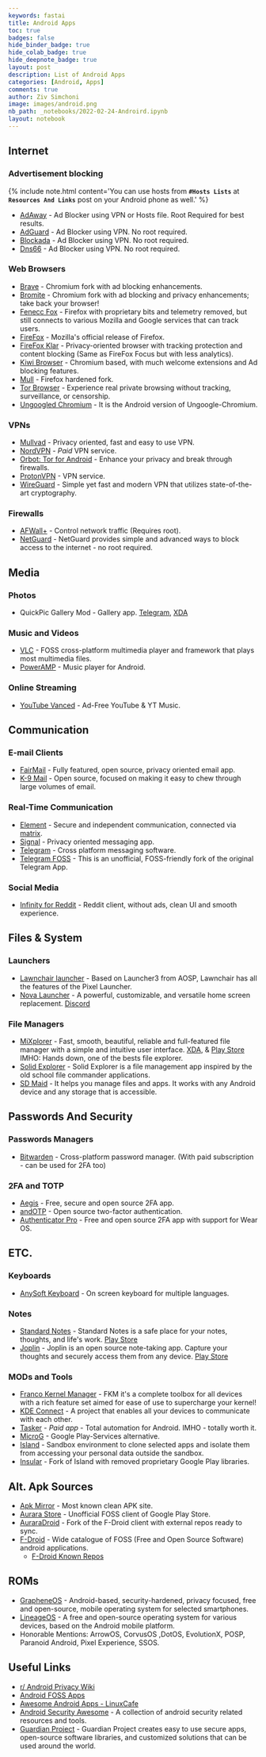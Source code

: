 ```yaml
---
keywords: fastai
title: Android Apps
toc: true
badges: false
hide_binder_badge: true
hide_colab_badge: true
hide_deepnote_badge: true
layout: post
description: List of Android Apps
categories: [Android, Apps]
comments: true
author: Ziv Simchoni
image: images/android.png
nb_path: _notebooks/2022-02-24-Androird.ipynb
layout: notebook
---
```


<!--
#################################################
### THIS FILE WAS AUTOGENERATED! DO NOT EDIT! ###
#################################################
# file to edit: _notebooks/2022-02-24-Androird.ipynb
-->

<div class="container" id="notebook-container">
        
<div class="cell border-box-sizing text_cell rendered"><div class="inner_cell">
<div class="text_cell_render border-box-sizing rendered_html">
<h2 id="Internet">Internet<a class="anchor-link" href="#Internet"> </a></h2><h3 id="Advertisement-blocking">Advertisement blocking<a class="anchor-link" href="#Advertisement-blocking"> </a></h3><p>{% include note.html content='You can use hosts from <strong><code>#Hosts Lists</code></strong> at <strong><code>Resources And Links</code></strong> post on your Android phone as well.' %}</p>
<ul>
<li><a href="https://adaway.org">AdAway</a> - Ad Blocker using VPN or Hosts file. Root Required for best results.</li>
<li><a href="https://adguard.com/en/welcome.html">AdGuard</a> - Ad Blocker using VPN. No root required.</li>
<li><a href="https://blokada.org">Blockada</a> - Ad Blocker using VPN. No root required.</li>
<li><a href="https://jak-linux.org/projects/dns66/">Dns66</a> - Ad Blocker using VPN. No root required.</li>
</ul>
<h3 id="Web-Browsers">Web Browsers<a class="anchor-link" href="#Web-Browsers"> </a></h3><ul>
<li><a href="https://brave.com/">Brave</a> - Chromium fork with ad blocking enhancements.</li>
<li><a href="https://www.bromite.org">Bromite</a> - Chromium fork with ad blocking and privacy enhancements; take back your browser!</li>
<li><a href="https://f-droid.org/en/packages/org.mozilla.fennec_fdroid">Fenecc Fox</a> - Firefox with proprietary bits and telemetry removed, but still connects to
various Mozilla and Google services that can track users.</li>
<li><a href="https://play.google.com/store/apps/details?id=org.mozilla.firefox">FireFox</a> - Mozilla's official release of Firefox.</li>
<li><a href="https://play.google.com/store/apps/details?id=org.mozilla.klar">FireFox Klar</a> - Privacy-oriented browser with tracking protection and content blocking (Same as FireFox Focus but with less analytics).</li>
<li><a href="https://kiwibrowser.com">Kiwi Browser</a> - Chromium based, with much welcome extensions and Ad blocking features.</li>
<li><a href="https://github.com/Divested-Mobile/mull-fenix">Mull</a> - Firefox hardened fork.</li>
<li><a href="https://guardianproject.info/apps/org.torproject.torbrowser">Tor Browser</a> - Experience real private browsing without tracking, surveillance, or censorship.</li>
<li><a href="https://uc.droidware.info/">Ungoogled Chromium</a> - It is the Android version of Ungoogle-Chromium.</li>
</ul>
<h3 id="VPNs">VPNs<a class="anchor-link" href="#VPNs"> </a></h3><ul>
<li><a href="https://mullvad.net/en/download/android/">Mullvad</a> - Privacy oriented, fast and easy to use VPN.</li>
<li><a href="https://nordvpn.com/download/android/">NordVPN</a> - <em>Paid</em> VPN service.</li>
<li><a href="https://guardianproject.info/apps/org.torproject.android">Orbot: Tor for Android</a> - Enhance your privacy and break through firewalls.</li>
<li><a href="https://protonapps.com">ProtonVPN</a> - VPN service.</li>
<li><a href="https://www.wireguard.com/install/">WireGuard</a> - Simple yet fast and modern VPN that utilizes state-of-the-art cryptography.</li>
</ul>
<h3 id="Firewalls">Firewalls<a class="anchor-link" href="#Firewalls"> </a></h3><ul>
<li><a href="https://github.com/ukanth/afwall/">AFWall+</a> - Control network traffic (Requires root).</li>
<li><a href="https://netguard.me">NetGuard</a> - NetGuard provides simple and advanced ways to block access to the internet - no root required.</li>
</ul>

</div>
</div>
</div>
<div class="cell border-box-sizing text_cell rendered"><div class="inner_cell">
<div class="text_cell_render border-box-sizing rendered_html">
<h2 id="Media">Media<a class="anchor-link" href="#Media"> </a></h2><h3 id="Photos">Photos<a class="anchor-link" href="#Photos"> </a></h3><ul>
<li>QuickPic Gallery Mod - Gallery app. <a href="https://t.me/WSTchat">Telegram</a>, <a href="https://forum.xda-developers.com/t/mod-app-gallery-quickpic-2021.3790425/#post-76519205">XDA</a></li>
</ul>
<h3 id="Music-and-Videos">Music and Videos<a class="anchor-link" href="#Music-and-Videos"> </a></h3><ul>
<li><a href="https://www.videolan.org/vlc/download-android.html">VLC</a> - FOSS cross-platform multimedia player and framework that plays most multimedia files.</li>
<li><a href="https://play.google.com/store/apps/details?id=com.maxmpz.audioplayer">PowerAMP</a> - Music player for Android.</li>
</ul>
<h3 id="Online-Streaming">Online Streaming<a class="anchor-link" href="#Online-Streaming"> </a></h3><ul>
<li><a href="https://vancedapp.com">YouTube Vanced</a> - Ad-Free YouTube &amp; YT Music.</li>
</ul>

</div>
</div>
</div>
<div class="cell border-box-sizing text_cell rendered"><div class="inner_cell">
<div class="text_cell_render border-box-sizing rendered_html">
<h2 id="Communication">Communication<a class="anchor-link" href="#Communication"> </a></h2><h3 id="E-mail-Clients">E-mail Clients<a class="anchor-link" href="#E-mail-Clients"> </a></h3><ul>
<li><a href="https://email.faircode.eu">FairMail</a> - Fully featured, open source, privacy oriented email app.</li>
<li><a href="https://k9mail.app/download">K-9 Mail</a> - Open source, focused on making it easy to chew through large volumes of email.</li>
</ul>
<h3 id="Real-Time-Communication">Real-Time Communication<a class="anchor-link" href="#Real-Time-Communication"> </a></h3><ul>
<li><a href="https://element.io/get-started#download">Element</a> - Secure and independent communication, connected via <a href="https://matrix.org/">matrix</a>.</li>
<li><a href="https://www.signal.org/download">Signal</a> - Privacy oriented messaging app.</li>
<li><a href="https://telegram.org">Telegram</a> - Cross platform messaging software.</li>
<li><a href="https://github.com/Telegram-FOSS-Team/Telegram-FOSS">Telegram FOSS</a> - This is an unofficial, FOSS-friendly fork of the original Telegram App.</li>
</ul>
<h3 id="Social-Media">Social Media<a class="anchor-link" href="#Social-Media"> </a></h3><ul>
<li><a href="https://github.com/Docile-Alligator/Infinity-For-Reddit">Infinity for Reddit</a> - Reddit client, without ads, clean UI and smooth experience.</li>
</ul>

</div>
</div>
</div>
<div class="cell border-box-sizing text_cell rendered"><div class="inner_cell">
<div class="text_cell_render border-box-sizing rendered_html">
<h2 id="Files-&amp;-System">Files &amp; System<a class="anchor-link" href="#Files-&amp;-System"> </a></h2><h3 id="Launchers">Launchers<a class="anchor-link" href="#Launchers"> </a></h3><ul>
<li><a href="https://lawnchair.app">Lawnchair launcher</a> - Based on Launcher3 from AOSP, Lawnchair has all the features of the Pixel Launcher.</li>
<li><a href="https://novalauncher.com">Nova Launcher</a> - A powerful, customizable, and versatile home screen replacement. <a href="https://discord.gg/novalauncher">Discord</a></li>
</ul>
<h3 id="File-Managers">File Managers<a class="anchor-link" href="#File-Managers"> </a></h3><ul>
<li><a href="https://mixplorer.com">MiXplorer</a> - Fast, smooth, beautiful, reliable and full-featured file manager with a simple and intuitive user interface. <a href="https://forum.xda-developers.com/t/app-2-2-mixplorer-v6-x-released-fully-featured-file-manager.1523691/#post-23109280">XDA</a>, &amp; <a href="https://play.google.com/store/apps/details?id=com.mixplorer.silver">Play Store</a> IMHO: Hands down, one of the bests file explorer.</li>
<li><a href="https://play.google.com/store/apps/details?id=pl.solidexplorer2">Solid Explorer</a> - Solid Explorer is a file management app inspired by the old school file commander applications.</li>
<li><a href="https://sdmaid.darken.eu">SD Maid</a> - It helps you manage files and apps. It works with any Android device and any storage that is accessible.</li>
</ul>

</div>
</div>
</div>
<div class="cell border-box-sizing text_cell rendered"><div class="inner_cell">
<div class="text_cell_render border-box-sizing rendered_html">
<h2 id="Passwords-And-Security">Passwords And Security<a class="anchor-link" href="#Passwords-And-Security"> </a></h2><h3 id="Passwords-Managers">Passwords Managers<a class="anchor-link" href="#Passwords-Managers"> </a></h3><ul>
<li><a href="https://bitwarden.com/download/">Bitwarden</a> - Cross-platform password manager. (With paid subscription - can be used for 2FA too)</li>
</ul>
<h3 id="2FA-and-TOTP">2FA and TOTP<a class="anchor-link" href="#2FA-and-TOTP"> </a></h3><ul>
<li><a href="https://getaegis.app/">Aegis</a> - Free, secure and open source 2FA app.</li>
<li><a href="https://github.com/andOTP/andOTP">andOTP</a> - Open source two-factor authentication.</li>
<li><a href="https://github.com/jamie-mh/AuthenticatorPro">Authenticator Pro</a> - Free and open source 2FA app with support for Wear OS.</li>
</ul>

</div>
</div>
</div>
<div class="cell border-box-sizing text_cell rendered"><div class="inner_cell">
<div class="text_cell_render border-box-sizing rendered_html">
<h2 id="ETC.">ETC.<a class="anchor-link" href="#ETC."> </a></h2><h3 id="Keyboards">Keyboards<a class="anchor-link" href="#Keyboards"> </a></h3><ul>
<li><a href="https://anysoftkeyboard.github.io/download">AnySoft Keyboard</a> - On screen keyboard for multiple languages.</li>
</ul>
<h3 id="Notes">Notes<a class="anchor-link" href="#Notes"> </a></h3><ul>
<li><a href="https://standardnotes.org">Standard Notes</a> - Standard Notes is a safe place for your notes, thoughts, and life's work. <a href="https://play.google.com/store/apps/details?id=com.standardnotes">Play Store</a></li>
<li><a href="https://joplinapp.org/">Joplin</a> - Joplin is an open source note-taking app. Capture your thoughts and securely access them from any device. <a href="https://play.google.com/store/apps/details?id=net.cozic.joplin">Play Store</a></li>
</ul>
<h3 id="MODs-and-Tools">MODs and Tools<a class="anchor-link" href="#MODs-and-Tools"> </a></h3><ul>
<li><a href="https://play.google.com/store/apps/details?id=com.franco.kernel">Franco Kernel Manager</a> - FKM it's a complete toolbox for all devices with a rich feature set aimed for ease of use to supercharge your kernel!</li>
<li><a href="https://kdeconnect.kde.org/download.html">KDE Connect</a> - A project that enables all your devices to communicate with each other.</li>
<li><a href="https://tasker.joaoapps.com/download.html">Tasker</a> - <em>Paid app</em> - Total automation for Android. IMHO - totally worth it.</li>
<li><a href="https://microg.org/download.html">MicroG</a> - Google Play-Services alternative.</li>
<li><a href="https://play.google.com/store/apps/details?id=com.oasisfeng.island">Island</a> - Sandbox environment to clone selected apps and isolate them from accessing your personal data outside the sandbox.</li>
<li><a href="https://gitlab.com/secure-system/Insular">Insular</a> - Fork of Island with removed proprietary Google Play libraries.</li>
</ul>

</div>
</div>
</div>
<div class="cell border-box-sizing text_cell rendered"><div class="inner_cell">
<div class="text_cell_render border-box-sizing rendered_html">
<h2 id="Alt.-Apk-Sources">Alt. Apk Sources<a class="anchor-link" href="#Alt.-Apk-Sources"> </a></h2><ul>
<li><a href="https://www.apkmirror.com">Apk Mirror</a> - Most known clean APK site.</li>
<li><a href="https://auroraoss.com/download/">Aurara Store</a> - Unofficial FOSS client of Google Play Store.</li>
<li><a href="https://gitlab.com/AuroraOSS/auroradroid">AuraraDroid</a> - Fork of the F-Droid client with external repos ready to sync.</li>
<li><a href="https://f-droid.org">F-Droid</a> - Wide catalogue of FOSS (Free and Open Source Software) android applications.<ul>
<li><a href="https://f-droid.org/wiki/page/Known_Repositories">F-Droid Known Repos</a></li>
</ul>
</li>
</ul>

</div>
</div>
</div>
<div class="cell border-box-sizing text_cell rendered"><div class="inner_cell">
<div class="text_cell_render border-box-sizing rendered_html">
<h2 id="ROMs">ROMs<a class="anchor-link" href="#ROMs"> </a></h2><ul>
<li><a href="https://grapheneos.org">GrapheneOS</a> - Android-based, security-hardened, privacy focused, free and open-source, mobile operating system for selected smartphones.</li>
<li><a href="https://lineageos.org">LineageOS</a> - A free and open-source operating system for various devices, based on the Android mobile platform.</li>
<li>Honorable Mentions: ArrowOS, CorvusOS ,DotOS, EvolutionX, POSP, Paranoid Android, Pixel Experience, SSOS.</li>
</ul>

</div>
</div>
</div>
<div class="cell border-box-sizing text_cell rendered"><div class="inner_cell">
<div class="text_cell_render border-box-sizing rendered_html">
<h2 id="Useful-Links">Useful Links<a class="anchor-link" href="#Useful-Links"> </a></h2><ul>
<li><a href="https://www.reddit.com/r/FREEMEDIAHECKYEAH/wiki/android#wiki_.25BA_android_privacy">r/ Android Privacy Wiki</a></li>
<li><a href="https://gitlab.com/Ashpex/android-FOSS-apps">Android FOSS Apps</a></li>
<li><a href="https://github.com/LinuxCafeFederation/awesome-android">Awesome Android Apps - LinuxCafe</a></li>
<li><a href="https://github.com/ashishb/android-security-awesome">Android Security Awesome</a> - A collection of android security related resources and tools.</li>
<li><a href="https://guardianproject.info/">Guardian Project</a> - Guardian Project creates easy to use secure apps, open-source software libraries, and customized solutions that can be used around the world.</li>
</ul>

</div>
</div>
</div>
</div>
 


